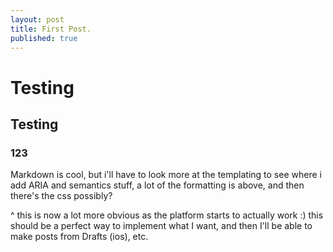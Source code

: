 ```yaml
---
layout: post
title: First Post.
published: true
---
```



# Testing

## Testing

### 123

Markdown is cool, but i'll have to look more at the templating to see where i add ARIA and semantics stuff, a lot of the formatting is above, and then there's the css possibly?

^ this is now a lot more obvious as the platform starts to actually work :) this should be a perfect way to implement what I want, and then I'll be able to make posts from Drafts (ios), etc.

